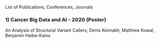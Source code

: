 List of Publications, Conferences, Journals

### 1) Cancer Big Data and AI - 2020 (Poster)
An Analysis of Structural Variant Callers; Denis Keimakh, Matthew Kowal, Benjamin Haibe-Kains
